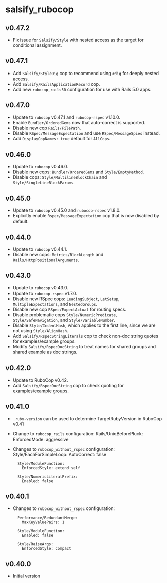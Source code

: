 # salsify_rubocop

## v0.47.2
- Fix issue for `Salsify/Style` with nested access as the target for
  conditional assignment.

## v0.47.1
- Add `Salsify/StyleDig` cop to recommend using `#dig` for deeply nested access.
- Add `Salsify/RailsApplicationRecord` cop.
- Add new `rubocop_rails50` configuration for use with Rails 5.0 apps.

## v0.47.0
- Update to `rubocop` v0.47.1 and `rubocop-rspec` v1.10.0.
- Enable `Bundler/OrderedGems` now that auto-correct is supported.
- Disable new cop `Rails/FilePath`.
- Disable `RSpec/MessageExpectation` and use `RSpec/MessageSpies` instead.
- Add `DisplayCopNames: true` default for `AllCops`.

## v0.46.0
- Update to `rubocop` v0.46.0.
- Disable new cops: `Bundler/OrderedGems` and `Style/EmptyMethod`.
- Disable cops: `Style/MultilineBlockChain` and `Style/SingleLineBlockParams`.

## v0.45.0
- Update to `rubocop` v0.45.0 and `rubocop-rspec` v1.8.0.
- Explicitly enable `Rspec/MessageExpectation` cop that is now disabled
  by default.

## v0.44.0
- Update to `rubocop` v0.44.1.
- Disable new cops: `Metrics/BlockLength` and
  `Rails/HttpPositionalArguments`.

## v0.43.0
- Update to `rubocop` v0.43.0.
- Update to `rubocop-rspec` v1.7.0.
- Disable new RSpec cops: `LeadingSubject`, `LetSetup`, `MultipleExpectations`,
  and `NestedGroups`.
- Disable new cop `RSpec/ExpectActual` for routing specs.
- Disable problematic cops `Style/NumericPredicate`, `Style/SafeNavigation`,
  and `Style/VariableNumber`.
- Disable `Style/IndentHash`, which applies to the first line, since we are not
  using `Style/AlignHash`.
- Add `Salsify/RspecStringLiterals` cop to check non-doc string quotes for
  examples/example groups.
- Modify `Salsify/RspecDocString` to treat names for shared groups and shared
  example as doc strings.

## v0.42.0
- Update to RuboCop v0.42.
- Add `Salsify/RspecDocString` cop to check quoting for examples/example groups.

## v0.41.0
- `.ruby-version` can be used to determine TargetRubyVersion in RuboCop v0.41
- Change to `rubocop_rails` configuration:
        Rails/UniqBeforePluck:
          EnforcedMode: aggressive

- Changes to `rubocop_without_rspec` configuration:
        Style/EachForSimpleLoop:
          AutoCorrect: false

        Style/ModuleFunction:
          EnforcedStyle: extend_self

        Style/NumericLiteralPrefix:
          Enabled: false

## v0.40.1
- Changes to `rubocop_without_rspec` configuration:

        Performance/RedundantMerge:
          MaxKeyValuePairs: 1

        Style/ModuleFunction:
          Enabled: false

        Style/RaiseArgs:
          EnforcedStyle: compact

## v0.40.0
- Initial version
